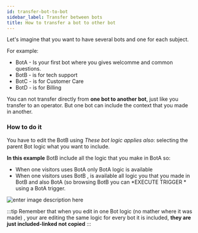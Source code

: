 ```yaml
---
id: transfer-bot-to-bot
sidebar_label: Transfer between bots
title: How to transfer a bot to other bot
---
```


Let's imagine that you want to have several bots and one for each subject.

For example:

 - BotA - Is your first bot where you gives welcomme and common questions.
 - BotB - is for tech support
 - BotC - is for Customer Care
 - BotD - is for Billing 

You can not transfer directly from **one bot to another bot**,  just like you transfer to an operator.
But one bot can include the context that you made in another.
 
### How to do it

You have to edit the BotB using _These bot logic applies also_: selecting the parent Bot logic what you want to include.

**In this example** BotB include all the logic that you make in BotA so:
- When one visitors uses  BotA only BotA logic is available
- When one visitors uses BotB , is available all logic you that you made in BotB and also BotA (so browsing BotB you can *EXECUTE TRIGGER *  using a BotA trigger.

![enter image description here](https://i.paste.pics/b9bb74fea0f389d373d9ab6cec629c6c.png)

:::tip
Remember that when you edit in one Bot logic (no mather where it was made) , your are editing the same logic for every bot it is included, **they are just included-linked not copied**
:::

